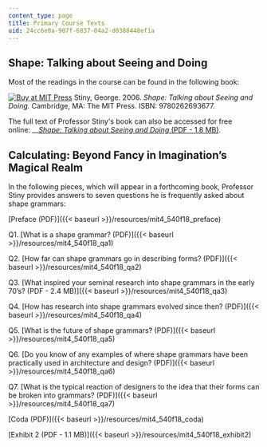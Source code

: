 ```yaml
---
content_type: page
title: Primary Course Texts
uid: 24cc6e0a-907f-6837-04a2-d0388448ef1a
---
```


Shape: Talking about Seeing and Doing
-------------------------------------

Most of the readings in the course can be found in the following book:

[![Buy at MIT Press](/images/mp_logo.gif)](https://mitpress.mit.edu/9780262693677) Stiny, George. 2006. _Shape: Talking about Seeing and Doing._ Cambridge, MA: The MIT Press. ISBN: 9780262693677.

The full text of Professor Stiny's book can also be accessed for free online: __[_Shape: Talking about Seeing and Doing_ (PDF - 1.8 MB)](http://shapetalkingaboutseeinganddoing.org/Shape.pdf).

Calculating: Beyond Fancy in Imagination’s Magical Realm
--------------------------------------------------------

In the following pieces, which will appear in a forthcoming book, Professor Stiny provides answers to seven questions he is frequently asked about shape grammars:

[Preface (PDF)]({{< baseurl >}}/resources/mit4_540f18_preface)

Q1. [What is a shape grammar? (PDF)]({{< baseurl >}}/resources/mit4_540f18_qa1)

Q2. [How far can shape grammars go in describing forms? (PDF)]({{< baseurl >}}/resources/mit4_540f18_qa2)

Q3. [What inspired your seminal research into shape grammars in the early 70’s? (PDF - 2.4 MB)]({{< baseurl >}}/resources/mit4_540f18_qa3)

Q4. [How has research into shape grammars evolved since then? (PDF)]({{< baseurl >}}/resources/mit4_540f18_qa4)

Q5. [What is the future of shape grammars? (PDF)]({{< baseurl >}}/resources/mit4_540f18_qa5)

Q6. [Do you know of any examples of where shape grammars have been practically used in architecture and design? (PDF)]({{< baseurl >}}/resources/mit4_540f18_qa6)

Q7. [What is the typical reaction of designers to the idea that their forms can be broken into grammars? (PDF)]({{< baseurl >}}/resources/mit4_540f18_qa7)

[Coda (PDF)]({{< baseurl >}}/resources/mit4_540f18_coda)

[Exhibit 2 (PDF - 1.1 MB)]({{< baseurl >}}/resources/mit4_540f18_exhibit2)